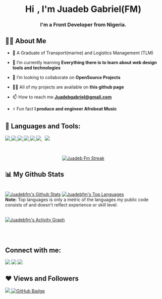 <h1 align="center">Hi <img src="https://raw.githubusercontent.com/MartinHeinz/MartinHeinz/master/wave.gif" width="3px">, I'm Juadeb Gabriel(FM)</h1>
<h3 align="center">I'm a Front Developer from Nigeria.</h3>


## 🙋‍♂️ About Me

- 🔭 A Graduate of Transport(marine) and Logistics Management (TLM)

- 🌱 I’m currently learning **Everything there is to learn about web design tools and technologies**

- 👯 I’m looking to collaborate on **OpenSource Projects**

- 👨‍💻 All of my projects are available on **this github page**

- 📫 How to reach me **Juadebgabriel@gmail.com**

- ⚡ Fun fact **I produce and engineer Afrobeat Music**

## 🚀 Languages and Tools:

<p align="left"> 
    <a href="https://reactjs.org/" target="_blank"> <img src="https://img.icons8.com/color/48/000000/react-native.png"/> </a>
    <a href="https://developer.mozilla.org/en-US/docs/Web/JavaScript" target="_blank"> <img src="https://img.icons8.com/color/48/000000/javascript.png"/> </a> 
    <a href="https://www.w3.org/html/" target="_blank"> <img src="https://img.icons8.com/color/48/000000/html-5.png"/> </a> 
    <a href="https://www.w3schools.com/css/" target="_blank"> <img src="https://img.icons8.com/color/48/000000/css3.png"/> </a> 
    <a href="https://getbootstrap.com" target="_blank"> <img src="https://img.icons8.com/color/48/000000/bootstrap.png"/> </a> 
    <a style="padding-right:8px;" href="https://nodejs.org" target="_blank"> <img src="https://img.icons8.com/color/48/000000/nodejs.png"/> </a> 
    <a href="https://git-scm.com/" target="_blank"> <img src="https://img.icons8.com/color/48/000000/git.png"/> </a> 
</p>

<!-- [![React Badge](https://img.shields.io/badge/-React-61DBFB?style=for-the-badge&labelColor=black&logo=react&logoColor=61DBFB)](#)  [![Javascript Badge](https://img.shields.io/badge/-Javascript-F0DB4F?style=for-the-badge&labelColor=black&logo=javascript&logoColor=F0DB4F)](#) [![Typescript Badge](https://img.shields.io/badge/-Typescript-007acc?style=for-the-badge&labelColor=black&logo=typescript&logoColor=007acc)](#) [![Nodejs Badge](https://img.shields.io/badge/-Nodejs-3C873A?style=for-the-badge&labelColor=black&logo=node.js&logoColor=3C873A)](#) [![GraphQL Badge](https://img.shields.io/badge/-GraphQl-e535ab?style=for-the-badge&labelColor=black&logo=node.js&logoColor=e535ab)](#) -->
<br/>

<p align="center">
    <a href="https://github.com/Juadebfm/github-readme-streak-stats">
        <img title="🔥 Get streak stats for your profile at git.io/streak-stats" alt="Juadeb Fm Streak" src="https://github-readme-streak-stats.herokuapp.com/?user=Juadebfm&theme=black-ice&hide_border=true&stroke=0000&background=060A0CD0"/>
    </a>
</p>

## 📊 My Github Stats

  <br/>
    <a href="https://github.com/Juadebfm/github-readme-stats"><img alt="Juadebfm's Github Stats" src="https://github-readme-stats.vercel.app/api?username=Juadebfm&show_icons=true&count_private=true&theme=react&hide_border=true&bg_color=0D1117" /></a>
  <a href="https://github.com/Juadebfm/github-readme-stats"><img alt="Juadebfm's Top Languages" src="https://github-readme-stats.vercel.app/api/top-langs/?username=Juadebfm&langs_count=8&count_private=true&layout=compact&theme=react&hide_border=true&bg_color=0D1117" /></a>
  <br/>
  <b>Note:</b> Top languages is only a metric of the languages my public code consists of and doesn't reflect experience or skill level.


<br/>
<br/>

<a href="https://github.com/Juadebfm/github-readme-activity-graph"><img alt="Juadebfm's Activity Graph" src="https://activity-graph.herokuapp.com/graph?username=Juadebfm&bg_color=0D1117&color=5BCDEC&line=5BCDEC&point=FFFFFF&hide_border=true" /></a>

<br/>
<br/>

## Connect with me:
<p align="left">

<a href = "https://www.linkedin.com/in/juadebade/"><img src="https://img.icons8.com/fluent/48/000000/linkedin.png"/></a>
<a href = "https://twitter.com/juadeb1"><img src="https://img.icons8.com/fluent/48/000000/twitter.png"/></a>
<a href = "https://www.instagram.com/juadeb/"><img src="https://img.icons8.com/fluent/48/000000/instagram-new.png"/></a>

</p>

## ❤ Views and Followers
<a href="https://github.com/Meghna-DAS/github-profile-views-counter">
    <img src="https://komarev.com/ghpvc/?username=Juadebfm">
</a>
<a href="https://github.com/Juadebfm?tab=followers"><img src="https://img.shields.io/github/followers/SubhamRaoniar28?label=Followers&style=social" alt="GitHub Badge"></a>
